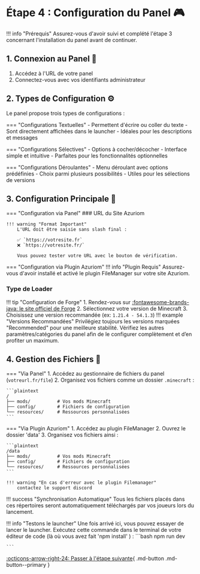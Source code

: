 # Étape 4 : Configuration du Panel 🎮

!!! info "Prérequis"
    Assurez-vous d'avoir suivi et complété l'étape 3 concernant l'installation du panel avant de continuer.

## 1. Connexion au Panel 🔐

1. Accédez à l'URL de votre panel
2. Connectez-vous avec vos identifiants administrateur

## 2. Types de Configuration ⚙️

Le panel propose trois types de configurations :

=== "Configurations Textuelles"
    - Permettent d'écrire ou coller du texte
    - Sont directement affichées dans le launcher
    - Idéales pour les descriptions et messages

=== "Configurations Sélectives"
    - Options à cocher/décocher
    - Interface simple et intuitive
    - Parfaites pour les fonctionnalités optionnelles

=== "Configurations Déroulantes"
    - Menu déroulant avec options prédéfinies
    - Choix parmi plusieurs possibilités
    - Utiles pour les sélections de versions

## 3. Configuration Principale 🎯

=== "Configuration via Panel"
    ### URL du Site Azuriom

    !!! warning "Format Important"
        L'URL doit être saisie sans slash final :
        
        ✅ `https://votresite.fr`
        ❌ `https://votresite.fr/`

        Vous pouvez tester votre URL avec le bouton de vérification.

    

=== "Configuration via Plugin Azuriom"
    !!! info "Plugin Requis"
        Assurez-vous d'avoir installé et activé le plugin FileManager sur votre site Azuriom.
### Type de Loader

!!! tip "Configuration de Forge"
    1. Rendez-vous sur [:fontawesome-brands-java: le site officiel de Forge](https://files.minecraftforge.net/net/minecraftforge/forge/)
    2. Sélectionnez votre version de Minecraft
    3. Choisissez une version recommandée (ex: `1.21.4 - 54.1.3`)
    !!! example "Versions Recommandées"
        Privilégiez toujours les versions marquées "Recommended" pour une meilleure stabilité.
Vérifiez les autres paramètres/catégories du panel afin de le configurer complètement et d’en profiter un maximum.

## 4. Gestion des Fichiers 📁

=== "Via Panel"
    1. Accédez au gestionnaire de fichiers du panel (`votreurl.fr/file`)
    2. Organisez vos fichiers comme un dossier `.minecraft` :

    ```plaintext
    /
    ├── mods/          # Vos mods Minecraft
    ├── config/        # Fichiers de configuration
    └── resources/     # Ressources personnalisées
    ```

=== "Via Plugin Azuriom"
    1. Accédez au plugin FileManager
    2. Ouvrez le dossier 'data'
    3. Organisez vos fichiers ainsi :

    ```plaintext
    /data
    ├── mods/          # Vos mods Minecraft
    ├── config/        # Fichiers de configuration
    └── resources/     # Ressources personnalisées
    ```

    !!! warning "En cas d'erreur avec le plugin Filemanager"
        contactez le support discord

!!! success "Synchronisation Automatique"
    Tous les fichiers placés dans ces répertoires seront automatiquement téléchargés par vos joueurs lors du lancement.

!!! info "Testons le launcher"
    Une fois arrivé ici, vous pouvez essayer de lancer le launcher.
    Exécutez cette commande dans le terminal de votre éditeur de code (là où vous avez fait 'npm install' ) :
    ```bash
    npm run dev

    ```

[:octicons-arrow-right-24: Passer à l'étape suivante](){ .md-button .md-button--primary }
